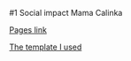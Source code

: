 #1 Social impact Mama Calinka

[Pages link](https://nikske.github.io/social-impact-calinka/)

[The template I used](https://html5up.net/twenty)

